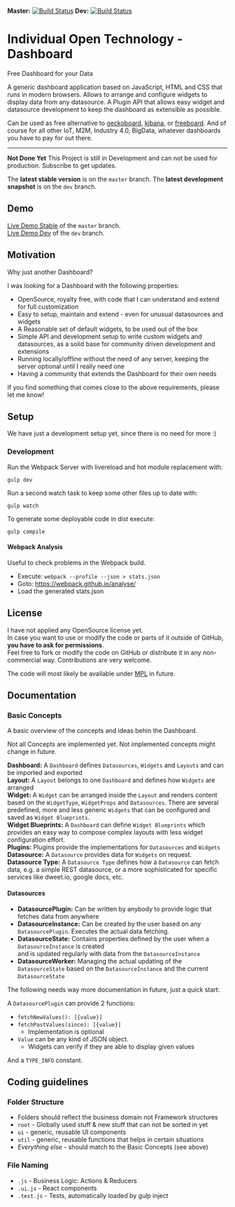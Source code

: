 **Master:**  [![Build Status](https://travis-ci.org/Niondir/iot-dashboard.svg?branch=master)](https://travis-ci.org/Niondir/iot-dashboard) **Dev:** [![Build Status](https://travis-ci.org/Niondir/iot-dashboard.svg?branch=dev)](https://travis-ci.org/Niondir/iot-dashboard)  

# Individual Open Technology - Dashboard
Free Dashboard for your Data

A generic dashboard application based on JavaScript, HTML and CSS that runs in modern browsers.
Allows to arrange and configure widgets to display data from any datasource.
A Plugin API that allows easy widget and datasource development to keep the dashboard as extensible as possible.

Can be used as free alternative to [geckoboard](https://www.geckoboard.com), [kibana](https://www.elastic.co/products/kibana), or [freeboard](https://freeboard.io/). 
And of course for all other IoT, M2M, Industry 4.0, BigData, whatever dashboards you have to pay for out there.

---

**Not Done Yet**
This Project is still in Development and can not be used for production. Subscribe to get updates.

The **latest stable version** is on the `master` branch.
The **latest development snapshot** is on the `dev` branch.

## Demo ##

 [Live Demo Stable](http://demo.iot-dashboard.org/) of the `master` branch.  
 [Live Demo Dev](http://demo.iot-dashboard.org/branch/dev/) of the `dev` branch.

## Motivation ##
Why just another Dashboard?

I was looking for a Dashboard with the following properties:

- OpenSource, royalty free, with code that I can understand and extend for full customization
- Easy to setup, maintain and extend - even for unusual datasources and widgets
- A Reasonable set of default widgets, to be used out of the box
- Simple API and development setup to write custom widgets and datasources, as a solid base for community driven development and extensions
- Running locally/offline without the need of any server, keeping the server optional until I really need one
- Having a community that extends the Dashboard for their own needs

If you find something that comes close to the above requirements, please let me know!

## Setup ##

We have just a development setup yet, since there is no need for more :)

### Development ###

Run the Webpack Server with livereload and hot module replacement with:

    gulp dev
  
Run a second watch task to keep some other files up to date with:

    gulp watch

To generate some deployable code in dist execute:

    gulp compile

#### Webpack Analysis ####

Useful to check problems in the Webpack build.

- Execute: `webpack --profile --json > stats.json`
- Goto: https://webpack.github.io/analyse/
- Load the generated stats.json

## License ##
I have not applied any OpenSource license yet.  
In case you want to use or modify the code or parts of it outside of GitHub, **you have to ask for permissions**.  
Feel free to fork or modify the code on GitHub or distribute it in any non-commercial way. Contributions are very welcome.

The code will most likely be available under [MPL](https://www.mozilla.org/en-US/MPL/) in future.

## Documentation ##

### Basic Concepts ###
A basic overview of the concepts and ideas behin the Dashboard.

Not all Concepts are implemented yet. Not implemented concepts might change in future.

**Dashboard:** A `Dashboard` defines `Datasources`, `Widgets` and `Layouts` and can be imported and exported  
**Layout:** A `Layout` belongs to one `Dashboard` and defines how `Widgets` are arranged  
**Widget:** A `Widget` can be arranged inside the `Layout` and renders content based on the `WidgetType`, `WidgetProps` and `Datasources`.
There are several predefined, more and less generic `Widgets` that can be configured and saved as `Widget Blueprints`.  
**Widget Blueprints:** A `Dashboard` can define `Widget Blueprints` which provides an easy way to compose complex layouts with less widget configuration effort.  
**Plugins:** Plugins provide the implementations for `Datasources` and `Widgets`  
**Datasource:** A `Datasource` provides data for `Widgets` on request.  
**Datasource Type:** A `Datasource Type` defines how a `Datasource` can fetch data, 
e.g. a simple REST datasource, or a more sophisticated for specific services like dweet.io, google docs, etc.

#### Datasources ####

* **DatasourcePlugin:** Can be written by anybody to provide logic that fetches data from anywhere
* **DatasourceInstance:** Can be created by the user based on any `DatasourcePlugin`. Executes the actual data fetching.
* **DatasourceState:** Contains properties defined by the user when a `DatasourceInstance` is created  
 and is updated regularly with data from the `DatasourceInstance`
* **DatasourceWorker:** Managing the actual updating of the `DatasourceState` based on the `DatasourceInstance` and the current `DatasourceState`

The following needs way more documentation in future, just a quick start:

A `DatasourcePlugin` can provide 2 functions:
* `fetchNewValues(): [{value}]`
* `fetchPastValues(since): [{value}]`
  * Implementation is optional
* `Value` can be any kind of JSON object. 
    * Widgets can verify if they are able to display given values
    
And a `TYPE_INFO` constant.

## Coding guidelines ##

### Folder Structure ###

* Folders should reflect the business domain not Framework structures 
* `root` - Globally used stuff & new stuff that can not be sorted in yet
* `ui` - generic, reusable UI components
* `util` - generic, reusable functions that helps in certain situations
* *Everything else* - should match to the Basic Concepts (see above)

### File Naming ###

* `.js` - Business Logic: Actions & Reducers
* `.ui.js` - React components
* `.test.js` - Tests, automatically loaded by gulp inject


